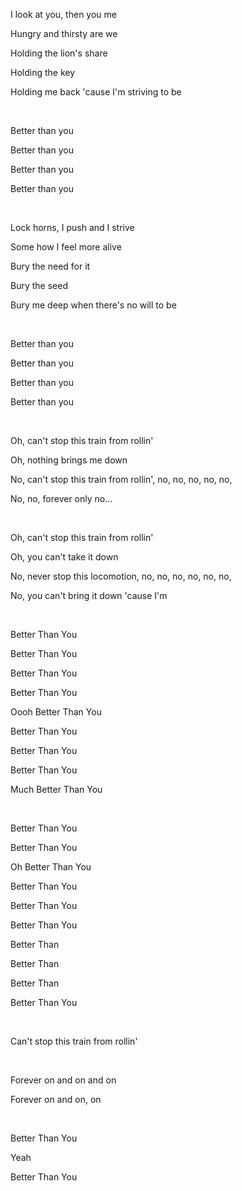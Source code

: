 I look at you, then you me

Hungry and thirsty are we

Holding the lion's share

Holding the key

Holding me back 'cause I'm striving to be

<br>

Better than you

Better than you

Better than you

Better than you

<br>

Lock horns, I push and I strive

Some how I feel more alive

Bury the need for it

Bury the seed

Bury me deep when there's no will to be

<br>

Better than you

Better than you

Better than you

Better than you

<br>

Oh, can't stop this train from rollin'

Oh, nothing brings me down

No, can't stop this train from rollin', no, no, no, no, no,

No, no, forever only no...

<br>

Oh, can't stop this train from rollin'

Oh, you can't take it down

No, never stop this locomotion, no, no, no, no, no, no,

No, you can't bring it down 'cause I'm

<br>

Better Than You

Better Than You

Better Than You

Better Than You

Oooh Better Than You

Better Than You

Better Than You

Better Than You

Much Better Than You

<br>

Better Than You

Better Than You

Oh Better Than You

Better Than You

Better Than You

Better Than You

Better Than

Better Than

Better Than

Better Than You

<br>

Can't stop this train from rollin'

<br>

Forever on and on and on

Forever on and on, on

<br>

Better Than You

Yeah

Better Than You

